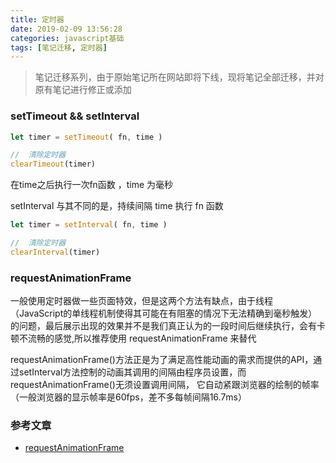 ```yaml
---
title: 定时器
date: 2019-02-09 13:56:28
categories: javascript基础
tags: [笔记迁移, 定时器]
---
```


> 笔记迁移系列，由于原始笔记所在网站即将下线，现将笔记全部迁移，并对原有笔记进行修正或添加

<!-- More -->

### setTimeout && setInterval

```js
let timer = setTimeout( fn, time )

//  清除定时器
clearTimeout(timer)
```

在time之后执行一次fn函数 ，time 为毫秒

setInterval 与其不同的是，持续间隔 time 执行 fn 函数

```js
let timer = setInterval( fn, time )

//  清除定时器
clearInterval(timer)
```

### requestAnimationFrame

一般使用定时器做一些页面特效，但是这两个方法有缺点，由于线程（JavaScript的单线程机制使得其可能在有阻塞的情况下无法精确到毫秒触发）的问题，最后展示出现的效果并不是我们真正认为的一段时间后继续执行，会有卡顿不流畅的感觉,所以推荐使用 requestAnimationFrame 来替代

requestAnimationFrame()方法正是为了满足高性能动画的需求而提供的API，通过setInterval方法控制的动画其调用的间隔由程序员设置，而requestAnimationFrame()无须设置调用间隔， 它自动紧跟浏览器的绘制的帧率（一般浏览器的显示帧率是60fps，差不多每帧间隔16.7ms）

### 参考文章

* [requestAnimationFrame](https://segmentfault.com/a/1190000004039023)

